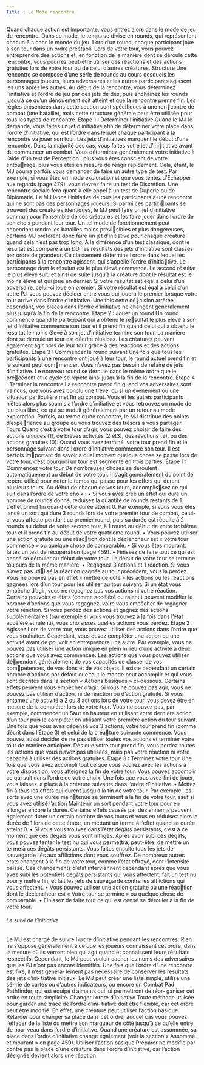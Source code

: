 ```yaml
---
Title : Le Mode rencontre
---
```

Quand chaque action est importante, vous entrez alors dans le mode de jeu de rencontre. Dans ce mode, 
le temps se divise en rounds, qui représentent chacun 6 s dans le monde du jeu. Lors d’un round, chaque 
participant joue à son tour dans un ordre préétabli. Lors de votre tour, vous pouvez entreprendre des 
actions et, en fonction de la manière dont se déroule cette rencontre, vous pourrez peut-être utiliser des 
réactions et des actions gratuites lors de votre tour ou de celui d’autres créatures.
Structure
Une rencontre se compose d’une série de rounds au cours 
desquels les personnages joueurs, leurs adversaires et les 
autres participants agissent les uns après les autres. Au début 
de la rencontre, vous déterminez l’initiative et l’ordre de jeu 
par des jets de dés, puis enchaînez les rounds jusqu’à ce qu’un 
dénouement soit atteint et que la rencontre prenne fin. Les 
règles présentées dans cette section sont spécifiques à une rencontre de combat (une bataille), mais cette structure générale 
peut être utilisée pour tous les types de rencontre. 
Étape 1 : Déterminer l’initiative
Quand le MJ le demande, vous faites un jet d’initiative 
afin de déterminer votre place dans l’ordre d’initiative, qui 
est l’ordre dans lequel chaque participant à la rencontre va 
jouer son tour. Les jets d’initiatives marquent le début d’une 
rencontre. Dans la majorité des cas, vous faites votre jet d’initiative avant de commencer un combat. 
Vous déterminez généralement votre initiative à l’aide d’un 
test de Perception : plus vous êtes conscient de votre entourage, plus vous êtes en mesure de réagir rapidement. Cela, 
étant, le MJ pourra parfois vous demander de faire un autre 
type de test. Par exemple, si vous êtes en mode exploration 
et que vous tentez d’Échapper aux regards (page 479), vous 
devrez faire un test de Discrétion. Une rencontre sociale fera 
quant à elle appel à un test de Duperie ou de Diplomatie.
Le MJ lance l’initiative de tous les participants à une rencontre 
qui ne sont pas des personnages joueurs. Si parmi ces participants se trouvent des créatures identiques, le MJ peut faire un jet 
d’initiative commun pour l’ensemble de ces créatures et les faire 
jouer dans l’ordre de son choix pendant leur tour. Un tel mode de 
fonctionnement peut cependant rendre les batailles moins prévisibles et plus dangereuses, certains MJ préfèrent donc faire un jet 
d’initiative pour chaque créature quand cela n’est pas trop long. 
À la différence d’un test classique, dont le résultat est comparé 
à un DD, les résultats des jets d’initiative sont classés par ordre 
de grandeur. Ce classement détermine l’ordre dans lequel les 
participants à la rencontre agissent, qui s’appelle l’ordre d’initiative. Le personnage dont le résultat est le plus élevé commence. 
Le second résultat le plus élevé suit, et ainsi de suite jusqu’à la 
créature dont le résultat est le moins élevé et qui joue en dernier.
Si votre résultat est égal à celui d’un adversaire, celui-ci 
joue en premier. Si votre résultat est égal à celui d’un autre PJ, 
vous pouvez décider entre vous qui jouera le premier lorsque 
votre tour arrive dans l’ordre d’initiative. Une fois cette décision arrêtée, cependant, vos places dans l’ordre d’initiative 
ne changent généralement plus jusqu’à la fin de la rencontre.
Étape 2 : Jouer un round
Un round commence quand le participant qui a obtenu le résultat le plus élevé à son jet d’initiative commence son tour et il 
prend fin quand celui qui a obtenu le résultat le moins élevé à 
son jet d’initiative termine son tour. La manière dont se déroule 
un tour est décrite plus bas. Les créatures peuvent également agir 
hors de leur tour grâce à des réactions et des actions gratuites.
Étape 3 : Commencer le round suivant
Une fois que tous les participants à une rencontre ont joué 
à leur tour, le round actuel prend fin et le suivant peut commencer. Vous n’avez pas besoin de refaire de jets d’initiative. 
Le nouveau round se déroule dans le même ordre que le précédent et le cycle se répète ainsi jusqu’à la fin de la rencontre.
Étape 4 : Terminer la rencontre
La rencontre prend fin quand vos adversaires sont vaincus, 
que vous avez conclu une trêve, ou si un événement ou une 
situation particulière met fin au combat. Vous et les autres 
participants n’êtes alors plus soumis à l’ordre d’initiative et 
vous retrouvez un mode de jeu plus libre, ce qui se traduit 
généralement par un retour au mode exploration. Parfois, 
au terme d’une rencontre, le MJ distribue des points d’expérience au groupe ou vous trouvez des trésors à vous partager.
Tours
Quand c’est à votre tour d’agir, vous pouvez choisir de faire 
des actions uniques (1), de brèves activités (2 et3), 
des réactions (9), ou des actions gratuites (0). Quand vous 
avez terminé, votre tour prend fin et le personnage suivant 
dans l’ordre d’initiative commence son tour. Il est parfois important de savoir à quel moment quelque chose se passe lors de 
votre tour, c’est pourquoi un tour est segmenté en trois parties.
Étape 1 : Commencez votre tour
De nombreuses choses se déroulent automatiquement au 
début de votre tour. Il s’agit généralement du point de repère 
utilisé pour noter le temps qui passe pour les effets qui durent 
plusieurs tours. Au début de chacun de vos tours, accomplissez ce qui suit dans l’ordre de votre choix :
• Si vous avez créé un effet qui dure un nombre de 
rounds donné, réduisez la quantité de rounds restants 
de 1. L’effet prend fin quand cette durée atteint 0. Par 
exemple, si vous vous êtes lancé un sort qui dure 3 
rounds lors de votre premier tour de combat, celui-ci 
vous affecte pendant ce premier round, puis sa durée 
est réduite à 2 rounds au début de votre second tour, 
à 1 round au début de votre troisième tour et il prend 
fin au début de votre quatrième round.
• Vous pouvez utiliser une action gratuite ou une réaction dont le déclencheur est « votre tour commence » 
ou quelque chose de comparable.
• Si vous êtes mourant, faites un test de récupération 
(page 459).
• Finissez de faire tout ce qui est censé se dérouler au 
début de votre tour.
Le début de votre tour se termine toujours de la même 
manière.
• Regagnez 3 actions et 1 réaction. Si vous n’avez pas utilisé la réaction gagnée au tour précédent, vous la perdez. 
Vous ne pouvez pas en effet « mettre de côté » les actions 
ou les réactions gagnées lors d’un tour pour les utiliser 
au tour suivant. Si un état vous empêche d’agir, vous 
ne regagnez pas vos actions ni votre réaction. Certains 
pouvoirs et états (comme accéléré ou ralenti) peuvent 
modifier le nombre d’actions que vous regagnez, voire 
vous empêcher de regagner votre réaction. Si vous perdez 
des actions et gagnez des actions supplémentaires (par 
exemple si vous vous trouvez à la fois dans l’état accéléré 
et ralenti), vous choisissez quelles actions vous perdez. 
Étape 2 : Agissez
Lors de votre tour, vous pouvez utiliser des actions dans 
l’ordre que vous souhaitez. Cependant, vous devez compléter 
une action ou une activité avant de pouvoir en entreprendre 
une autre. Par exemple, vous ne pouvez pas utiliser une action 
unique en plein milieu d’une activité à deux actions que vous 
avez commencée. Les actions que vous pouvez utiliser dépendent généralement de vos capacités de classe, de vos compétences, de vos dons et de vos objets. Il existe cependant un 
certain nombre d’actions par défaut que tout le monde peut 
accomplir et qui vous sont décrites dans la section « Actions 
basiques » ci-dessous. Certains effets peuvent vous empêcher 
d’agir. Si vous ne pouvez pas agir, vous ne pouvez pas utiliser 
d’action, ni de réaction ou d’action gratuite.
Si vous entamez une activité à 2 ou 3 actions lors de votre 
tour, vous devez être en mesure de la compléter lors de votre 
tour. Vous ne pouvez pas, par exemple, commencer un Saut 
en hauteur en utilisant votre dernière action d’un tour puis le 
compléter en utilisant votre première action du tour suivant. 
Une fois que vous avez dépensé vos 3 actions, votre tour 
prend fin (comme décrit dans l’Étape 3) et celui de la créature suivante commence. Vous pouvez aussi décider de ne pas 
utiliser toutes vos actions et terminer votre tour de manière 
anticipée. Dès que votre tour prend fin, vous perdez toutes les 
actions que vous n’avez pas utilisées, mais pas votre réaction 
ni votre capacité à utiliser des actions gratuites.
Étape 3 : Terminez votre tour
Une fois que vous avez accompli tout ce que vous vouliez 
avec les actions à votre disposition, vous atteignez la fin de 
votre tour. Vous pouvez accomplir ce qui suit dans l’ordre de 
votre choix. Une fois que vous avez fini de jouer, vous laissez 
la place à la créature suivante dans l’ordre d’initiative.
• Mettez fin à tous les effets qui durent jusqu’à la fin de 
votre tour. Par exemple, les sorts avec une durée maintenue se terminent à la fin de votre tour, sauf si vous 
avez utilisé l’action Maintenir un sort pendant votre 
tour pour en allonger encore la durée. Certains effets 
causés par des ennemis peuvent également durer un 
certain nombre de vos tours et vous en réduisez alors 
la durée de 1 lors de cette étape, en mettant un terme 
à l’effet quand sa durée atteint 0.
• Si vous vous trouvez dans l’état dégâts persistants, 
c’est à ce moment que ces dégâts vous sont infligés. 
Après avoir subi ces dégâts, vous pouvez tenter le test 
nu qui vous permettra, peut-être, de mettre un terme à 
ces dégâts persistants. Vous faites ensuite tous les jets 
de sauvegarde liés aux afflictions dont vous souffrez. 
De nombreux autres états changent à la fin de votre 
tour, comme l’état effrayé, dont l’intensité baisse. Ces 
changements d’état interviennent cependant après que 
vous avez subi les potentiels dégâts persistants qui vous 
affectent, fait un test nu pour y mettre fin, et fait les jets 
de sauvegarde contre les afflictions qui vous affectent. 
• Vous pouvez utiliser une action gratuite ou une réaction dont le déclencheur est « Votre tour se termine » 
ou quelque chose de comparable.
• Finissez de faire tout ce qui est censé se dérouler à la 
fin de votre tour.

###### Le suivi de l’initiative
Le MJ est chargé de suivre l’ordre d’initiative pendant les 
rencontres. Rien ne s’oppose généralement à ce que les joueurs 
connaissent cet ordre, dans la mesure où ils verront bien qui agit 
quand et connaissent leurs résultats respectifs. Cependant, le MJ 
peut vouloir cacher les noms des adversaires que les PJ n’ont pas 
encore identifiés.
Une fois que l’ordre d’une rencontre est fixé, il n’est généra‑
lement pas nécessaire de conserver les résultats des jets d’ini‑
tiative initiaux. Le MJ peut créer une liste simple, utilise une sé‑
rie de cartes ou d’autres indicateurs, ou encore un Combat Pad
Pathfinder, qui est équipé d’aimants qui lui permettront de réor‑
ganiser cet ordre en toute simplicité.
Changer l’ordre d’initiative
Toute méthode utilisée pour garder une trace de l’ordre d’ini‑
tiative doit être flexible, car cet ordre peut être modifié. En effet, 
une créature peut utiliser l’action basique Retarder pour changer 
sa place dans cet ordre, auquel cas vous pouvez l’effacer de la liste 
ou mettre son marqueur de côté jusqu’à ce qu’elle entre de nou‑
veau dans l’ordre d’initiative. Quand une créature est assommée, 
sa place dans l’ordre d’initiative change également (voir la section 
« Assommé et mourant » en page 459). Utiliser l’action basique 
Préparer ne modifie par contre pas la place d’une créature dans 
l’ordre d’initiative, car l’action désignée devient alors une réaction
